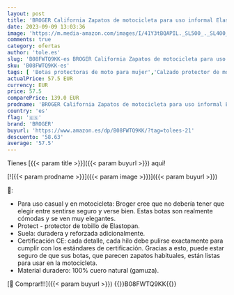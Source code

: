 ```yaml
---
layout: post
title: 'BROGER California Zapatos de motocicleta para uso informal Elastopan tobillo protector reforzado tacones y dedos de puntillas dobles y triples certificación CE'
date: 2023-09-09 13:03:36
image: 'https://m.media-amazon.com/images/I/41Y3tBQAPIL._SL500_._SL400_.jpg'
comments: true
category: ofertas
author: 'tole.es'
slug: 'B08FWTQ9KK-es BROGER California Zapatos de motocicleta para uso informal...'
sku: 'B08FWTQ9KK-es'
tags: [ 'Botas protectoras de moto para mujer','Calzado protector de moto','Calzado protector de moto para mujer','Coche y moto','Motos, accesorios y piezas','Ropa de protección para moto','broger','zapatos','🇪🇸', ]
actualPrice: 57.5 EUR
currency: EUR
price: 57.5
comparePrice: 139.0 EUR
prodname: 'BROGER California Zapatos de motocicleta para uso informal Elastopan tobillo protector reforzado tacones y dedos de puntillas dobles y triples certificación CE'
country: 'es'
flag: '🇪🇸'
brand: 'BROGER'
buyurl: 'https://www.amazon.es/dp/B08FWTQ9KK/?tag=tolees-21'
descuento: '58.63'
average: '57.5'
---
```


Tienes [{{< param title >}}]({{< param buyurl >}}) aqui!

[![{{< param prodname >}}]({{< param image >}})]({{< param buyurl >}})

🔎:

- Para uso casual y en motocicleta: Broger cree que no debería tener que elegir entre sentirse seguro y verse bien. Estas botas son realmente cómodas y se ven muy elegantes.
- Protect - protector de tobillo de Elastopan.
- Suela: duradera y reforzada adicionalmente.
- Certificación CE: cada detalle, cada hilo debe pulirse exactamente para cumplir con los estándares de certificación. Gracias a esto, puede estar seguro de que sus botas, que parecen zapatos habituales, están listas para usar en la motocicleta.
- Material duradero: 100% cuero natural (gamuza).

[🛒 Comprar!!!]({{< param buyurl >}})
{{<world>}}B08FWTQ9KK{{</world>}}

